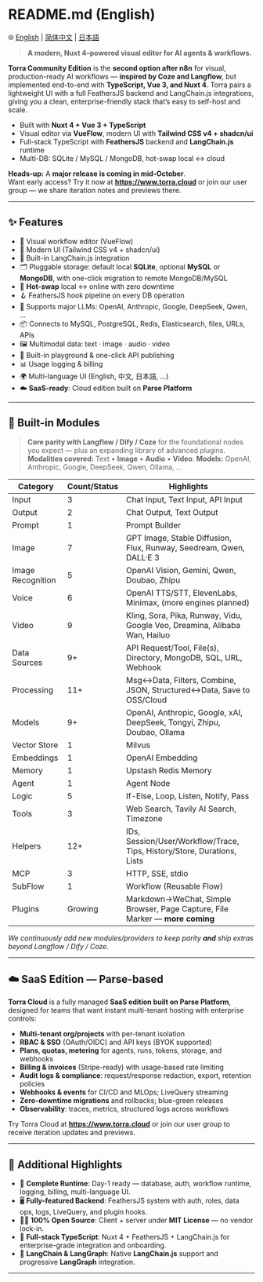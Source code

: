 # README.md (English)

🌐 [English](./README.md) | [简体中文](./README.zh-CN.md) | [日本語](./README.ja.md)

> **A modern, Nuxt 4–powered visual editor for AI agents & workflows.**

**Torra Community Edition** is the **second option after n8n** for visual, production-ready AI workflows — **inspired by Coze and Langflow**, but implemented end-to-end with **TypeScript, Vue 3, and Nuxt 4**. Torra pairs a lightweight UI with a full FeathersJS backend and LangChain.js integrations, giving you a clean, enterprise-friendly stack that’s easy to self-host and scale.

- Built with **Nuxt 4 + Vue 3 + TypeScript**
- Visual editor via **VueFlow**, modern UI with **Tailwind CSS v4 + shadcn/ui**
- Full-stack TypeScript with **FeathersJS** backend and **LangChain.js** runtime
- Multi-DB: SQLite / MySQL / MongoDB, hot-swap local ↔ cloud

**Heads-up:** A **major release is coming in mid-October**.  
Want early access? Try it now at **https://www.torra.cloud** or join our user group — we share iteration notes and previews there.

---

## ✨ Features

- 🚀 Visual workflow editor (VueFlow)  
- 🎨 Modern UI (Tailwind CSS v4 + shadcn/ui)  
- 🤖 Built-in LangChain.js integration  
- 🗂 Pluggable storage: default local **SQLite**, optional **MySQL** or **MongoDB**, with one-click migration to remote MongoDB/MySQL  
- 🔄 **Hot-swap** local ↔ online with zero downtime  
- 🪝 FeathersJS hook pipeline on every DB operation  
- 🧠 Supports major LLMs: OpenAI, Anthropic, Google, DeepSeek, Qwen, …  
- 📦 Connects to MySQL, PostgreSQL, Redis, Elasticsearch, files, URLs, APIs  
- 🖼 Multimodal data: text · image · audio · video  
- 🧪 Built-in playground & one-click API publishing  
- 📊 Usage logging & billing  
- 🌍 Multi-language UI (English, 中文, 日本語, …)  
- ☁️ **SaaS-ready**: Cloud edition built on **Parse Platform**

---

## 🧩 Built-in Modules

> **Core parity with Langflow / Dify / Coze** for the foundational nodes you expect — plus an expanding library of advanced plugins.  
> **Modalities covered:** Text • **Image** • **Audio** • **Video**. **Models:** OpenAI, Anthropic, Google, DeepSeek, Qwen, Ollama, …

| Category          | Count/Status | Highlights                                                                 |
| ----------------- | ------------ | -------------------------------------------------------------------------- |
| Input             | 3            | Chat Input, Text Input, API Input                                          |
| Output            | 2            | Chat Output, Text Output                                                   |
| Prompt            | 1            | Prompt Builder                                                             |
| Image             | 7            | GPT Image, Stable Diffusion, Flux, Runway, Seedream, Qwen, DALL·E 3        |
| Image Recognition | 5            | OpenAI Vision, Gemini, Qwen, Doubao, Zhipu                                 |
| Voice             | 6            | OpenAI TTS/STT, ElevenLabs, Minimax, (more engines planned)                |
| Video             | 9            | Kling, Sora, Pika, Runway, Vidu, Google Veo, Dreamina, Alibaba Wan, Hailuo |
| Data Sources      | 9+           | API Request/Tool, File(s), Directory, MongoDB, SQL, URL, Webhook           |
| Processing        | 11+          | Msg↔Data, Filters, Combine, JSON, Structured↔Data, Save to OSS/Cloud       |
| Models            | 9+           | OpenAI, Anthropic, Google, xAI, DeepSeek, Tongyi, Zhipu, Doubao, Ollama    |
| Vector Store      | 1            | Milvus                                                                     |
| Embeddings        | 1            | OpenAI Embedding                                                           |
| Memory            | 1            | Upstash Redis Memory                                                       |
| Agent             | 1            | Agent Node                                                                 |
| Logic             | 5            | If-Else, Loop, Listen, Notify, Pass                                        |
| Tools             | 3            | Web Search, Tavily AI Search, Timezone                                     |
| Helpers           | 12+          | IDs, Session/User/Workflow/Trace, Tips, History/Store, Durations, Lists    |
| MCP               | 3            | HTTP, SSE, stdio                                                           |
| SubFlow           | 1            | Workflow (Reusable Flow)                                                   |
| Plugins           | Growing      | Markdown→WeChat, Simple Browser, Page Capture, File Marker — **more coming** |

_We continuously add new modules/providers to keep parity **and** ship extras beyond Langflow / Dify / Coze._

---

## ☁️ SaaS Edition — Parse-based

**Torra Cloud** is a fully managed **SaaS edition built on Parse Platform**, designed for teams that want instant multi-tenant hosting with enterprise controls:

- **Multi-tenant org/projects** with per-tenant isolation  
- **RBAC & SSO** (OAuth/OIDC) and API keys (BYOK supported)  
- **Plans, quotas, metering** for agents, runs, tokens, storage, and webhooks  
- **Billing & invoices** (Stripe-ready) with usage-based rate limiting  
- **Audit logs & compliance**: request/response redaction, export, retention policies  
- **Webhooks & events** for CI/CD and MLOps; LiveQuery streaming  
- **Zero-downtime migrations** and rollbacks; blue-green releases  
- **Observability**: traces, metrics, structured logs across workflows  

Try Torra Cloud at **https://www.torra.cloud** or join our user group to receive iteration updates and previews.

---

## 🧾 Additional Highlights

- 📅 **Complete Runtime**: Day-1 ready — database, auth, workflow runtime, logging, billing, multi-language UI.  
- 🖥 **Fully-featured Backend**: FeathersJS system with auth, roles, data ops, logs, LiveQuery, and plugin hooks.  
- 🧑‍💻 **100% Open Source**: Client + server under **MIT License** — no vendor lock-in.  
- 🧩 **Full-stack TypeScript**: Nuxt 4 + FeathersJS + LangChain.js for enterprise-grade integration and onboarding.  
- 🧠 **LangChain & LangGraph**: Native **LangChain.js** support and progressive **LangGraph** integration.

---
